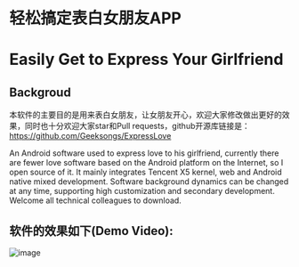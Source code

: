 # 轻松搞定表白女朋友APP
# Easily Get to Express Your Girlfriend

## Backgroud
本软件的主要目的是用来表白女朋友，让女朋友开心，欢迎大家修改做出更好的效果，同时也十分欢迎大家star和Pull requests，github开源库链接是：
https://github.com/Geeksongs/ExpressLove


An Android software used to express love to his girlfriend, currently there are fewer love software based on the Android platform on the Internet, so I open source of it. It mainly integrates Tencent X5 kernel, web and Android native mixed development. Software background dynamics can be changed at any time, supporting high customization and secondary development. Welcome all technical colleagues to download.

## 软件的效果如下(Demo Video):

![image](https://github.com/Geeksongs/ExpressLove/blob/master/yanshi.gif)

